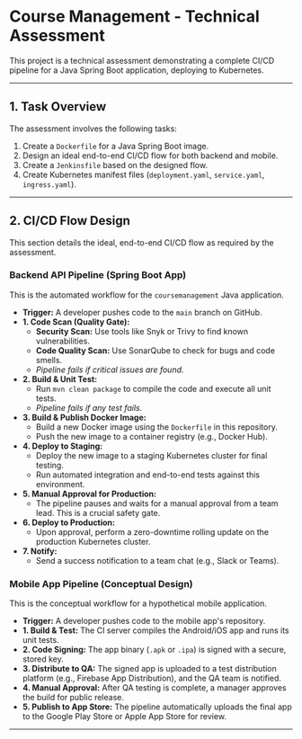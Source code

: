 # Course Management - Technical Assessment

This project is a technical assessment demonstrating a complete CI/CD pipeline for a Java Spring Boot application, deploying to Kubernetes.

---

## 1. Task Overview

The assessment involves the following tasks:
1.  Create a `Dockerfile` for a Java Spring Boot image.
2.  Design an ideal end-to-end CI/CD flow for both backend and mobile.
3.  Create a `Jenkinsfile` based on the designed flow.
4.  Create Kubernetes manifest files (`deployment.yaml`, `service.yaml`, `ingress.yaml`).

---

## 2. CI/CD Flow Design

This section details the ideal, end-to-end CI/CD flow as required by the assessment.

### Backend API Pipeline (Spring Boot App)

This is the automated workflow for the `coursemanagement` Java application.

*   **Trigger:** A developer pushes code to the `main` branch on GitHub.
*   **1. Code Scan (Quality Gate):**
    *   **Security Scan:** Use tools like Snyk or Trivy to find known vulnerabilities.
    *   **Code Quality Scan:** Use SonarQube to check for bugs and code smells.
    *   *Pipeline fails if critical issues are found.*
*   **2. Build & Unit Test:**
    *   Run `mvn clean package` to compile the code and execute all unit tests.
    *   *Pipeline fails if any test fails.*
*   **3. Build & Publish Docker Image:**
    *   Build a new Docker image using the `Dockerfile` in this repository.
    *   Push the new image to a container registry (e.g., Docker Hub).
*   **4. Deploy to Staging:**
    *   Deploy the new image to a staging Kubernetes cluster for final testing.
    *   Run automated integration and end-to-end tests against this environment.
*   **5. Manual Approval for Production:**
    *   The pipeline pauses and waits for a manual approval from a team lead. This is a crucial safety gate.
*   **6. Deploy to Production:**
    *   Upon approval, perform a zero-downtime rolling update on the production Kubernetes cluster.
*   **7. Notify:**
    *   Send a success notification to a team chat (e.g., Slack or Teams).

### Mobile App Pipeline (Conceptual Design)

This is the conceptual workflow for a hypothetical mobile application.

*   **Trigger:** A developer pushes code to the mobile app's repository.
*   **1. Build & Test:** The CI server compiles the Android/iOS app and runs its unit tests.
*   **2. Code Signing:** The app binary (`.apk` or `.ipa`) is signed with a secure, stored key.
*   **3. Distribute to QA:** The signed app is uploaded to a test distribution platform (e.g., Firebase App Distribution), and the QA team is notified.
*   **4. Manual Approval:** After QA testing is complete, a manager approves the build for public release.
*   **5. Publish to App Store:** The pipeline automatically uploads the final app to the Google Play Store or Apple App Store for review.

---